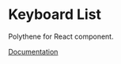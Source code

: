 # Keyboard List

Polythene for React component.

[Documentation](https://github.com/ArthurClemens/polythene/tree/master/docs/components/react/keyboard-list.md)
